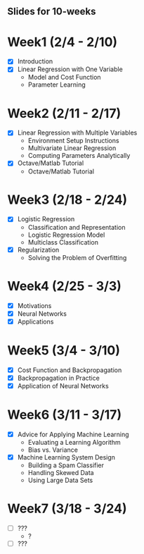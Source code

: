 ## Slides for 10-weeks

# Week1 (2/4 - 2/10)
  - [x] Introduction
  - [x] Linear Regression with One Variable
    - Model and Cost Function
    - Parameter Learning

# Week2 (2/11 - 2/17)
  - [x] Linear Regression with Multiple Variables
    - Environment Setup Instructions
    - Multivariate Linear Regression
    - Computing Parameters Analytically
  - [x] Octave/Matlab Tutorial
    - Octave/Matlab Tutorial

# Week3 (2/18 - 2/24)
  - [x] Logistic Regression
    - Classification and Representation
    - Logistic Regression Model
    - Multiclass Classification
  - [x] Regularization
    - Solving the Problem of Overfitting

# Week4 (2/25 - 3/3)
  - [x] Motivations
  - [x] Neural Networks 
  - [x] Applications

# Week5 (3/4 - 3/10)
  - [x] Cost Function and Backpropagation
  - [x] Backpropagation in Practice
  - [x] Application of Neural Networks
    
# Week6 (3/11 - 3/17)
  - [x] Advice for Applying Machine Learning
    - Evaluating a Learning Algorithm
    - Bias vs. Variance
  - [x] Machine Learning System Design
    - Building a Spam Classifier
    - Handling Skewed Data
    - Using Large Data Sets

# Week7 (3/18 - 3/24)
  - [ ] ???
    - ?
  - [ ] ???
